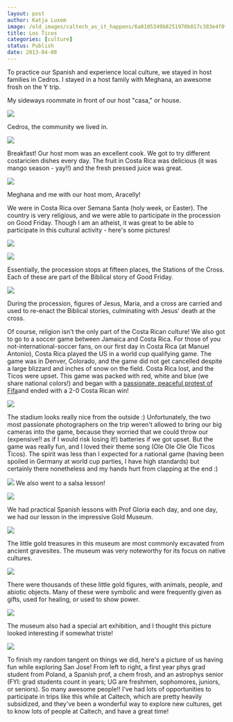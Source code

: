 ```yaml
---
layout: post
author: Katja Luxem
image: /old_images/caltech_as_it_happens/6a0105349b8251970b017c383e4f0f970b.jpg
title: Los Ticos
categories: [culture]
status: Publish
date: 2013-04-08
---
```


To practice our Spanish and experience local culture, we stayed in host families in Cedros. I stayed in a host family with Meghana, an awesome frosh on the Y trip. 

My sideways roommate in front of our host "casa," or house.


![](/old_images/caltech_as_it_happens/6a0105349b8251970b017c383e50ae970b.jpg)

Cedros, the community we lived in.


![](/old_images/caltech_as_it_happens/6a0105349b8251970b017ee9e19277970d.jpg)

Breakfast! Our host mom was an excellent cook. We got to try different costaricien dishes every day. The fruit in Costa Rica was delicious (it was mango season - yay!!) and the fresh pressed juice was great.


![](/old_images/caltech_as_it_happens/6a0105349b8251970b017c383e51b3970b.jpg)

Meghana and me with our host mom, Aracelly!

We were in Costa Rica over Semana Santa (holy week, or Easter). The country is very religious, and we were able to participate in the procession on Good Friday. Though I am an atheist, it was great to be able to participate in this cultural activity - here's some pictures!


![](/old_images/caltech_as_it_happens/6a0105349b8251970b017c383e5e85970b.jpg)

![](/old_images/caltech_as_it_happens/6a0105349b8251970b017ee9e19d1f970d.jpg)

Essentially, the procession stops at fifteen places, the Stations of the Cross. Each of these are part of the Biblical story of Good Friday. 


![](/old_images/caltech_as_it_happens/6a0105349b8251970b017d426d87fe970c.jpg)

During the procession, figures of Jesus, Maria, and a cross are carried and used to re-enact the Biblical stories, culminating with Jesus' death at the cross. 

Of course, religion isn't the only part of the Costa Rican culture! We also got to go to a soccer game between Jamaica and Costa Rica. For those of you not-international-soccer fans, on our first day in Costa Rica (at Manuel Antonio), Costa Rica played the US in a world cup qualifying game. The game was in Denver, Colorado, and the game did not get cancelled despite a large blizzard and inches of snow on the field. Costa Rica lost, and the Ticos were upset. This game was packed with red, white and blue (we share national colors!) and began with a [passionate, peaceful protest of Fifa](https://www.ticotimes.net/Current-Edition/News-Briefs/Costa-Rica-files-formal-protest-with-FIFA-over-snowy-World-Cup-match-_Monday-March-25-2013)and ended with a 2-0 Costa Rican win! 


![](/old_images/caltech_as_it_happens/6a0105349b8251970b017c383e6711970b.jpg)

The stadium looks really nice from the outside :)
Unfortunately, the two most passionate photographers on the trip weren't allowed to bring our big cameras into the game, because they worried that we could throw our (expensive!! as if I would risk losing it!) batteries if we got upset. But the game was really fun, and I loved their theme song (Ole Ole Ole Ole Ticos Ticos). The spirit was less than I expected for a national game (having been spoiled in Germany at world cup parties, I have high standards) but certainly there nonetheless and my hands hurt from clapping at the end :)


![](/old_images/caltech_as_it_happens/6a0105349b8251970b017ee9e1af63970d.jpg)
We also went to a salsa lesson! 


![](/old_images/caltech_as_it_happens/6a0105349b8251970b017d426d9822970c.jpg)

We had practical Spanish lessons with Prof Gloria each day, and one day, we had our lesson in the impressive Gold Museum. 


![](/old_images/caltech_as_it_happens/6a0105349b8251970b017d426d9906970c.jpg)

The little gold treasures in this museum are most commonly excavated from ancient gravesites. The museum was very noteworthy for its focus on native cultures.


![](/old_images/caltech_as_it_happens/6a0105349b8251970b017c383e7141970b.jpg)

There were thousands of these little gold figures, with animals, people, and abiotic objects. Many of these were symbolic and were frequently given as gifts, used for healing, or used to show power.


![](/old_images/caltech_as_it_happens/6a0105349b8251970b017d426d9c85970c.jpg)

The museum also had a special art exhibition, and I thought this picture looked interesting if somewhat triste!


![](/old_images/caltech_as_it_happens/6a0105349b8251970b017d426d9ed1970c.jpg)

To finish my random tangent on things we did, here's a picture of us having fun while exploring San Jose! From left to right, a first year phys grad student from Poland, a Spanish prof, a chem frosh, and an astrophys senior (FYI: grad students count in years; UG are freshmen, sophomores, juniors, or seniors). So many awesome people!! 
I've had lots of opportunities to participate in trips like this while at Caltech, which are pretty heavily subsidized, and they've been a wonderful way to explore new cultures, get to know lots of people at Caltech, and have a great time! 

